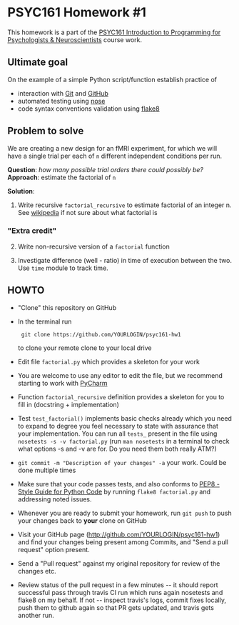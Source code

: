 # PSYC161 Homework #1

This homework is a part of the
[PSYC161 Introduction to Programming for Psychologists & Neuroscientists](https://github.com/dartmouth-pbs/psyc161)
course work.

## Ultimate goal

On the example of a simple Python script/function establish
practice of

- interaction with [Git](http://git-scm.com) and [GitHub](http://github.com)
- automated testing using [nose](https://nose.readthedocs.org)
- code syntax conventions validation using [flake8](http://bitbucket.org/tarek/flake8)

## Problem to solve

We are creating a new design for an fMRI experiment, for which we will
have a single trial per each of `n` different independent conditions per
run.

**Question**: *how many possible trial orders there could possibly be?*
**Approach**: estimate the factorial of `n`

**Solution**:

1. Write recursive `factorial_recursive` to estimate factorial of an
   integer n.
   See [wikipedia](http://en.wikipedia.org/wiki/Factorial) if not sure
   about what factorial is

### "Extra credit"

2. Write non-recursive version of a `factorial` function

3. Investigate difference (well - ratio) in time of execution between
   the two.  Use `time` module to track time.

## HOWTO

- "Clone" this repository on GitHub

- In the terminal run

       git clone https://github.com/YOURLOGIN/psyc161-hw1

  to clone your remote clone to your local drive

- Edit file `factorial.py` which provides a skeleton for your work

- You are welcome to use any editor to edit the file, but we recommend
  starting to work with [PyCharm](https://www.jetbrains.com/pycharm)

- Function `factorial_recursive` definition provides a skeleton for
  you to fill in (docstring + implementation)

- Test `test_factorial()` implements basic checks already which you
  need to expand to degree you feel necessary to state with assurance
  that your implementation.  You can run all `tests_` present in the
  file using `nosetests -s -v factorial.py` (run `man nosetests` in a
  terminal to check what options -s and -v are for.  Do you need them
  both really ATM?)

- `git commit -m "Description of your changes" -a` your work.  Could
be done multiple times

- Make sure that your code passes tests, and also conforms to
  [PEP8 - Style Guide for Python Code](https://www.python.org/dev/peps/pep-0008/)
  by running `flake8 factorial.py` and addressing noted issues.

- Whenever you are ready to submit your homework, run `git push` to
  push your changes back to **your** clone on GitHub

- Visit your GitHub page (http://github.com/YOURLOGIN/psyc161-hw1) and
  find your changes being present among Commits, and "Send a pull
  request" option present.

- Send a "Pull request" against my original repository for review of
  the changes etc.

- Review status of the pull request in a few minutes -- it should
  report successful pass through travis CI run which runs again
  nosetests and flake8 on my behalf.  If not -- inspect travis's logs,
  commit fixes locally, push them to github again so that PR gets
  updated, and travis gets another run.

